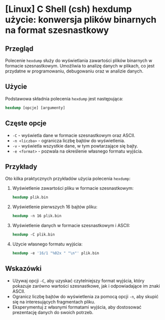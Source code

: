 # [Linux] C Shell (csh) hexdump użycie: konwersja plików binarnych na format szesnastkowy

## Przegląd
Polecenie `hexdump` służy do wyświetlania zawartości plików binarnych w formacie szesnastkowym. Umożliwia to analizę danych w plikach, co jest przydatne w programowaniu, debugowaniu oraz w analizie danych.

## Użycie
Podstawowa składnia polecenia `hexdump` jest następująca:

```csh
hexdump [opcje] [argumenty]
```

## Częste opcje
- `-C` - wyświetla dane w formacie szesnastkowym oraz ASCII.
- `-n <liczba>` - ogranicza liczbę bajtów do wyświetlenia.
- `-v` - wyświetla wszystkie dane, w tym powtarzające się bajty.
- `-e <format>` - pozwala na określenie własnego formatu wyjścia.

## Przykłady
Oto kilka praktycznych przykładów użycia polecenia `hexdump`:

1. Wyświetlenie zawartości pliku w formacie szesnastkowym:
   ```csh
   hexdump plik.bin
   ```

2. Wyświetlenie pierwszych 16 bajtów pliku:
   ```csh
   hexdump -n 16 plik.bin
   ```

3. Wyświetlenie danych w formacie szesnastkowym i ASCII:
   ```csh
   hexdump -C plik.bin
   ```

4. Użycie własnego formatu wyjścia:
   ```csh
   hexdump -e '16/1 "%02x " "\n"' plik.bin
   ```

## Wskazówki
- Używaj opcji `-C`, aby uzyskać czytelniejszy format wyjścia, który pokazuje zarówno wartości szesnastkowe, jak i odpowiadające im znaki ASCII.
- Ogranicz liczbę bajtów do wyświetlenia za pomocą opcji `-n`, aby skupić się na interesujących fragmentach pliku.
- Eksperymentuj z własnymi formatami wyjścia, aby dostosować prezentację danych do swoich potrzeb.